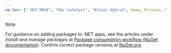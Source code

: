 ```yaml
---
no-loc: [".NET MAUI", "Mac Catalyst", "Blazor Hybrid", Home, Privacy, Kestrel, appsettings.json, "ASP.NET Core Identity", cookie, Cookie, Blazor, "Blazor Server", "Blazor WebAssembly", "Identity", "Let's Encrypt", Razor, SignalR]
---
```

> [!NOTE]
> For guidance on adding packages to .NET apps, see the articles under *Install and manage packages* at [Package consumption workflow (NuGet documentation)](/nuget/consume-packages/overview-and-workflow). Confirm correct package versions at [NuGet.org](https://www.nuget.org).

